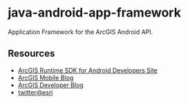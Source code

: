 java-android-app-framework
==========================

Application Framework for the ArcGIS Android API.

## Resources
* [ArcGIS Runtime SDK for Android Developers Site](https://developers.arcgis.com/en/android/)
* [ArcGIS Mobile Blog](http://blogs.esri.com/esri/arcgis/category/mobile/)
* [ArcGIS Developer Blog](http://blogs.esri.com/esri/arcgis/category/developer/)
* [twitter@esri](http://twitter.com/esri)
